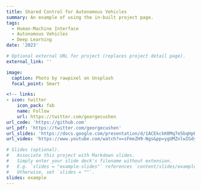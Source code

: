 ```yaml
---
title: Shared Control for Autonomous Vehicles
summary: An example of using the in-built project page.
tags:
  - Human-Machine Interface
  - Autonomous Vehicles
  - Deep Learning
date: '2023'

# Optional external URL for project (replaces project detail page).
external_link: ''

image:
  caption: Photo by rawpixel on Unsplash
  focal_point: Smart

<!-- links:
- icon: twitter
    icon_pack: fab
    name: Follow
    url: https://twitter.com/georgecushen
url_code: 'https://github.com'
url_pdf: 'https://twitter.com/georgecushen' 
url_slides: 'https://docs.google.com/presentation/d/1ACEkckK0Mq7e5bqHpRlUfEOYmnppmpK4/edit?usp=sharing&ouid=109852507372496738952&rtpof=true&sd=true'
url_video: 'https://www.youtube.com/watch?v=sFmeZH9-Ngs&pp=ygUMZnlwIGdyb3VwIDQz' -->

# Slides (optional).
#   Associate this project with Markdown slides.
#   Simply enter your slide deck's filename without extension.
#   E.g. `slides = "example-slides"` references `content/slides/example-slides.md`.
#   Otherwise, set `slides = ""`.
slides: example
---
```



